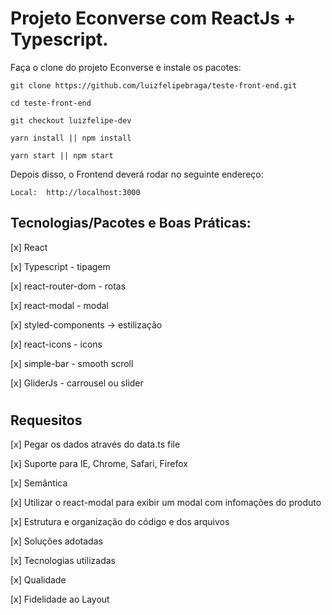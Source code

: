 # Projeto Econverse com ReactJs + Typescript.

Faça o clone do projeto Econverse e instale os pacotes:

```
git clone https://github.com/luizfelipebraga/teste-front-end.git

cd teste-front-end

git checkout luizfelipe-dev

yarn install || npm install

yarn start || npm start
```
Depois disso, o Frontend deverá rodar no seguinte endereço:
```
Local:  http://localhost:3000
```


 ## Tecnologias/Pacotes e Boas Práticas:

[x] React

[x] Typescript - tipagem

[x] react-router-dom - rotas

[x] react-modal - modal

[x] styled-components -> estilização

[x] react-icons - icons

[x] simple-bar - smooth scroll

[x] GliderJs - carrousel ou slider
#

## Requesitos

[x] Pegar os dados através do data.ts file

[x] Suporte para IE, Chrome, Safari, Firefox

[x] Semântica

[x] Utilizar o react-modal para exibir um modal com infomações do produto

[x] Estrutura e organização do código e dos arquivos

[x] Soluções adotadas

[x] Tecnologias utilizadas

[x] Qualidade

[x] Fidelidade ao Layout
